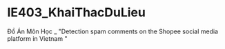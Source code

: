 # IE403_KhaiThacDuLieu
Đồ Án Môn Học _ "Detection spam comments on the Shopee  social media platform in Vietnam "
